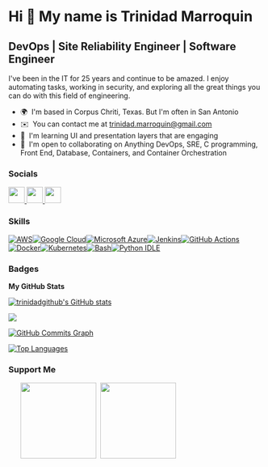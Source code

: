 Hi 👋 My name is Trinidad Marroquin
===================================
DevOps | Site Reliability Engineer | Software Engineer
------------------------------------------------------
I've been in the IT for 25 years and continue to be amazed. I enjoy automating tasks, working in security, and exploring all the great things you can do with this field of engineering.
* 🌍  I'm based in Corpus Chriti, Texas. But I'm often in San Antonio
* ✉️  You can contact me at [trinidad.marroquin@gmail.com](mailto:trinidad.marroquin@gmail.com)
* 🧠  I'm learning UI and presentation layers that are engaging
* 🤝  I'm open to collaborating on Anything DevOps, SRE, C programming, Front End, Database, Containers, and Container Orchestration

### Socials
<p align="left"> <a href="https://www.github.com/trinidadgithub" target="_blank" rel="noreferrer"> <picture> <source media="(prefers-color-scheme: dark)" srcset="https://raw.githubusercontent.com/danielcranney/readme-generator/main/public/icons/socials/github-dark.svg" /> <source media="(prefers-color-scheme: light)" srcset="https://raw.githubusercontent.com/danielcranney/readme-generator/main/public/icons/socials/github.svg" /> <img src="https://raw.githubusercontent.com/danielcranney/readme-generator/main/public/icons/socials/github.svg" width="32" height="32" /> </picture> </a> <a href="https://www.linkedin.com/in/trinidad-marroquin-9a786311a/" target="_blank" rel="noreferrer"> <picture> <source media="(prefers-color-scheme: dark)" srcset="https://raw.githubusercontent.com/danielcranney/readme-generator/main/public/icons/socials/linkedin-dark.svg" /> <source media="(prefers-color-scheme: light)" srcset="https://raw.githubusercontent.com/danielcranney/readme-generator/main/public/icons/socials/linkedin.svg" /> <img src="https://raw.githubusercontent.com/danielcranney/readme-generator/main/public/icons/socials/linkedin.svg" width="32" height="32" /> </picture> </a> <a href="https://www.x.com/MarroquinTJr" target="_blank" rel="noreferrer"> <picture> <source media="(prefers-color-scheme: dark)" srcset="https://raw.githubusercontent.com/danielcranney/readme-generator/main/public/icons/socials/twitter-dark.svg" /> <source media="(prefers-color-scheme: light)" srcset="https://raw.githubusercontent.com/danielcranney/readme-generator/main/public/icons/socials/twitter.svg" /> <img src="https://raw.githubusercontent.com/danielcranney/readme-generator/main/public/icons/socials/twitter.svg" width="32" height="32" /> </picture> </a></p>

### Skills
[![AWS](https://img.shields.io/badge/AWS-%23FF9900.svg?logo=amazon-web-services&logoColor=white)](#)[![Google Cloud](https://img.shields.io/badge/Google%20Cloud-%234285F4.svg?logo=google-cloud&logoColor=white)](#)[![Microsoft Azure](https://custom-icon-badges.demolab.com/badge/Microsoft%20Azure-0089D6?logo=msazure&logoColor=white)](#)[![Jenkins](https://img.shields.io/badge/Jenkins-D24939?logo=jenkins&logoColor=white)](#)[![GitHub Actions](https://img.shields.io/badge/GitHub_Actions-2088FF?logo=github-actions&logoColor=white)](#)[![Docker](https://img.shields.io/badge/Docker-2496ED?logo=docker&logoColor=fff)](#)[![Kubernetes](https://img.shields.io/badge/Kubernetes-326CE5?logo=kubernetes&logoColor=fff)](#)[![Bash](https://img.shields.io/badge/Bash-4EAA25?logo=gnubash&logoColor=fff)](#)[![Python IDLE](https://img.shields.io/badge/Python%20IDLE-3776AB?logo=python&logoColor=fff)](#)

### Badges

<b>My GitHub Stats</b>

<a href="http://www.github.com/trinidadgithub"><img src="https://github-readme-stats.vercel.app/api?username=trinidadgithub&show_icons=true&hide=&count_private=true&title_color=0891b2&text_color=ffffff&icon_color=0891b2&bg_color=1c1917&hide_border=true&show_icons=true" alt="trinidadgithub's GitHub stats" /></a>

<a href="http://www.github.com/trinidadgithub"><img src="https://github-readme-streak-stats.herokuapp.com/?user=trinidadgithub&stroke=ffffff&background=1c1917&ring=0891b2&fire=0891b2&currStreakNum=ffffff&currStreakLabel=0891b2&sideNums=ffffff&sideLabels=ffffff&dates=ffffff&hide_border=true" /></a>

<a href="http://www.github.com/trinidadgithub"><img src="https://github-readme-activity-graph.cyclic.app/graph?username=trinidadgithub&bg_color=1c1917&color=ffffff&line=0891b2&point=ffffff&area_color=1c1917&area=true&hide_border=true&custom_title=GitHub%20Commits%20Graph" alt="GitHub Commits Graph" /></a>

<a href="https://github.com/trinidadgithub" align="left"><img src="https://github-readme-stats.vercel.app/api/top-langs/?username=trinidadgithub&langs_count=10&title_color=0891b2&text_color=ffffff&icon_color=0891b2&bg_color=1c1917&hide_border=true&locale=en&custom_title=Top%20%Languages" alt="Top Languages" /></a>

### Support Me

<ul style="list-style-type: none; margin: 0;">

<li style="display: inline-block; margin-right: 0.25rem;"><a href="https://www.buymeacoffee.com/trinidadmarroquin"><img src="https://cdn.buymeacoffee.com/buttons/v2/default-yellow.png" width="150"/></a></li>

<li style="display: inline-block; margin-right: 0.25rem;"><a href="https://www.ko-fi.com/trinidad.marroquin"><img src="https://storage.ko-fi.com/cdn/kofi2.png?v=3" width="150"/></a></li>
</ul>
